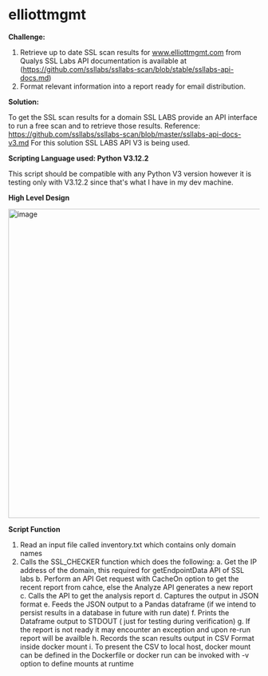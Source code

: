 # elliottmgmt

**Challenge:**

1. Retrieve up to date SSL scan results for www.elliottmgmt.com from Qualys SSL Labs API documentation is available at (https://github.com/ssllabs/ssllabs-scan/blob/stable/ssllabs-api-docs.md)
2. Format relevant information into a report ready for email distribution.

**Solution:**

To get the SSL scan results for a domain SSL LABS provide an API interface to run a free scan and to retrieve those results.
Reference: https://github.com/ssllabs/ssllabs-scan/blob/master/ssllabs-api-docs-v3.md
For this solution SSL LABS API V3 is being used.

**Scripting Language used: Python V3.12.2**

This script should be compatible with any Python V3 version however it is testing only with V3.12.2 since that's what I have in my dev machine.

**High Level Design**


<img width="619" alt="image" src="https://github.com/arun173/elliottmgmt/assets/38709512/2a6947d9-17a9-4129-a19d-b4f05ff63647">

**Script Function**
1. Read an input file called inventory.txt which contains only domain names
2. Calls the SSL_CHECKER function which does the following:
   a. Get the IP address of the domain, this required for getEndpointData API of SSL labs
   b. Perform an API Get request with CacheOn option to get the recent report from cahce, else the Analyze API generates a new report
   c. Calls the API to get the analysis report
   d. Captures the output in JSON format
   e. Feeds the JSON output to a Pandas dataframe (if we intend to persist results in a database in future with run date)
   f. Prints the Dataframe output to STDOUT ( just for testing during verification)
   g. If the report is not ready it may encounter an exception and upon re-run report will be availble 
   h. Records the scan results output in CSV Format inside docker mount
   i. To present the CSV to local host, docker mount can be defined in the Dockerfile or docker run can be invoked with -v option to define mounts at runtime

   
   
